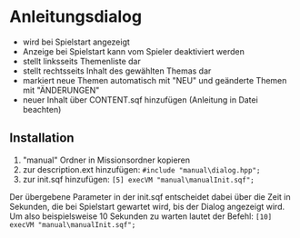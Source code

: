 # Anleitungsdialog

* wird bei Spielstart angezeigt
* Anzeige bei Spielstart kann vom Spieler deaktiviert werden
* stellt linksseits Themenliste dar
* stellt rechtsseits Inhalt des gewählten Themas dar
* markiert neue Themen automatisch mit "NEU" und geänderte Themen mit "ÄNDERUNGEN"
* neuer Inhalt über CONTENT.sqf hinzufügen (Anleitung in Datei beachten)

## Installation
1. "manual" Ordner in Missionsordner kopieren
2. zur description.ext hinzufügen: `#include "manual\dialog.hpp";`
3. zur init.sqf hinzufügen: `[5] execVM "manual\manualInit.sqf";`

Der übergebene Parameter in der init.sqf entscheidet dabei über die Zeit in Sekunden, die bei Spielstart gewartet wird, bis der Dialog angezeigt wird. Um also beispielsweise 10 Sekunden zu warten lautet der Befehl: `[10] execVM "manual\manualInit.sqf";`
